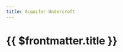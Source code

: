 ```yaml
---
title: Acquifer Undercroft
---
```

<script setup>
  import ImageLink from '../.vitepress/components/ImageLink.vue'
</script>

# {{ $frontmatter.title }}

